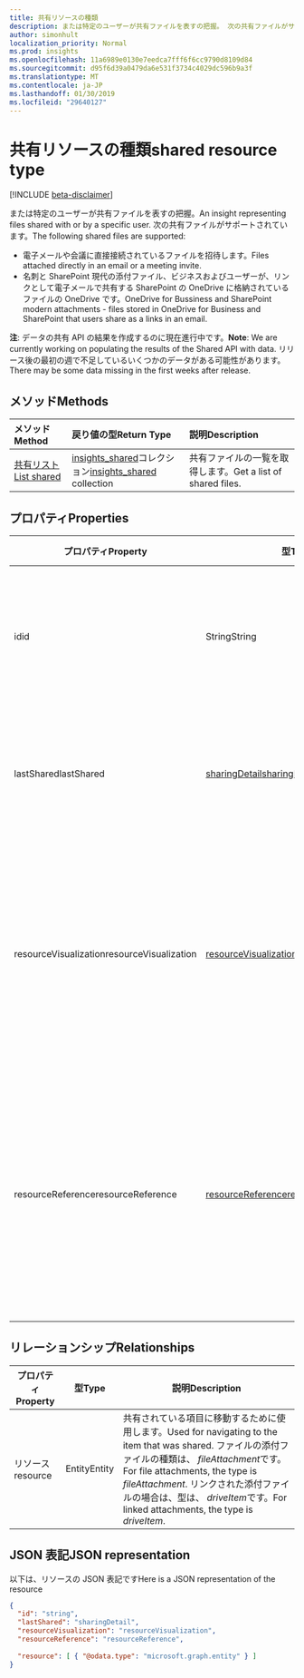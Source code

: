 ```yaml
---
title: 共有リソースの種類
description: または特定のユーザーが共有ファイルを表すの把握。 次の共有ファイルがサポートされています。
author: simonhult
localization_priority: Normal
ms.prod: insights
ms.openlocfilehash: 11a6989e0130e7eedca7fff6f6cc9790d8109d84
ms.sourcegitcommit: d95f6d39a0479da6e531f3734c4029dc596b9a3f
ms.translationtype: MT
ms.contentlocale: ja-JP
ms.lasthandoff: 01/30/2019
ms.locfileid: "29640127"
---
```

# <a name="shared-resource-type"></a><span data-ttu-id="32ae0-104">共有リソースの種類</span><span class="sxs-lookup"><span data-stu-id="32ae0-104">shared resource type</span></span>

[!INCLUDE [beta-disclaimer](../../includes/beta-disclaimer.md)]

<span data-ttu-id="32ae0-105">または特定のユーザーが共有ファイルを表すの把握。</span><span class="sxs-lookup"><span data-stu-id="32ae0-105">An insight representing files shared with or by a specific user.</span></span> <span data-ttu-id="32ae0-106">次の共有ファイルがサポートされています。</span><span class="sxs-lookup"><span data-stu-id="32ae0-106">The following shared files are supported:</span></span>

- <span data-ttu-id="32ae0-107">電子メールや会議に直接接続されているファイルを招待します。</span><span class="sxs-lookup"><span data-stu-id="32ae0-107">Files attached directly in an email or a meeting invite.</span></span>
- <span data-ttu-id="32ae0-108">名刺と SharePoint 現代の添付ファイル、ビジネスおよびユーザーが、リンクとして電子メールで共有する SharePoint の OneDrive に格納されているファイルの OneDrive です。</span><span class="sxs-lookup"><span data-stu-id="32ae0-108">OneDrive for Bussiness and SharePoint modern attachments - files stored in OneDrive for Business and SharePoint that users share as a links in an email.</span></span>

<span data-ttu-id="32ae0-109">**注**: データの共有 API の結果を作成するのに現在進行中です。</span><span class="sxs-lookup"><span data-stu-id="32ae0-109">**Note**: We are currently working on populating the results of the Shared API with data.</span></span> <span data-ttu-id="32ae0-110">リリース後の最初の週で不足しているいくつかのデータがある可能性があります。</span><span class="sxs-lookup"><span data-stu-id="32ae0-110">There may be some data missing in the first weeks after release.</span></span>

## <a name="methods"></a><span data-ttu-id="32ae0-111">メソッド</span><span class="sxs-lookup"><span data-stu-id="32ae0-111">Methods</span></span>

| <span data-ttu-id="32ae0-112">メソッド</span><span class="sxs-lookup"><span data-stu-id="32ae0-112">Method</span></span>       | <span data-ttu-id="32ae0-113">戻り値の型</span><span class="sxs-lookup"><span data-stu-id="32ae0-113">Return Type</span></span>  |<span data-ttu-id="32ae0-114">説明</span><span class="sxs-lookup"><span data-stu-id="32ae0-114">Description</span></span>|
|:---------------|:--------|:----------|
|[<span data-ttu-id="32ae0-115">共有リスト</span><span class="sxs-lookup"><span data-stu-id="32ae0-115">List shared</span></span>](../api/insights-list-shared.md) |<span data-ttu-id="32ae0-116">[insights_shared](insights-shared.md)コレクション</span><span class="sxs-lookup"><span data-stu-id="32ae0-116">[insights_shared](insights-shared.md) collection</span></span>| <span data-ttu-id="32ae0-117">共有ファイルの一覧を取得します。</span><span class="sxs-lookup"><span data-stu-id="32ae0-117">Get a list of shared files.</span></span>|

## <a name="properties"></a><span data-ttu-id="32ae0-118">プロパティ</span><span class="sxs-lookup"><span data-stu-id="32ae0-118">Properties</span></span>

| <span data-ttu-id="32ae0-119">プロパティ</span><span class="sxs-lookup"><span data-stu-id="32ae0-119">Property</span></span>              | <span data-ttu-id="32ae0-120">型</span><span class="sxs-lookup"><span data-stu-id="32ae0-120">Type</span></span>                      | <span data-ttu-id="32ae0-121">説明</span><span class="sxs-lookup"><span data-stu-id="32ae0-121">Description</span></span>  |
| -------------         |---------------            | -------------|
| <span data-ttu-id="32ae0-122">id</span><span class="sxs-lookup"><span data-stu-id="32ae0-122">id</span></span>                    | <span data-ttu-id="32ae0-123">String</span><span class="sxs-lookup"><span data-stu-id="32ae0-123">String</span></span>                    | <span data-ttu-id="32ae0-124">リレーションシップの一意の識別子です。</span><span class="sxs-lookup"><span data-stu-id="32ae0-124">Unique identifier of the relationship.</span></span> <span data-ttu-id="32ae0-125">読み取り専用です。</span><span class="sxs-lookup"><span data-stu-id="32ae0-125">Read only.</span></span>        |
| <span data-ttu-id="32ae0-126">lastShared</span><span class="sxs-lookup"><span data-stu-id="32ae0-126">lastShared</span></span>            | [<span data-ttu-id="32ae0-127">sharingDetail</span><span class="sxs-lookup"><span data-stu-id="32ae0-127">sharingDetail</span></span>](insights-sharingdetail.md)                | <span data-ttu-id="32ae0-128">共有アイテムに関する詳細情報です。</span><span class="sxs-lookup"><span data-stu-id="32ae0-128">Details about the shared item.</span></span> <span data-ttu-id="32ae0-129">読み取り専用です。</span><span class="sxs-lookup"><span data-stu-id="32ae0-129">Read only.</span></span>        |
| <span data-ttu-id="32ae0-130">resourceVisualization</span><span class="sxs-lookup"><span data-stu-id="32ae0-130">resourceVisualization</span></span> | [<span data-ttu-id="32ae0-131">resourceVisualization</span><span class="sxs-lookup"><span data-stu-id="32ae0-131">resourceVisualization</span></span>](insights-resourcevisualization.md)                | <span data-ttu-id="32ae0-132">プロパティは、時にドキュメントをビジュアル化を使用することができます。</span><span class="sxs-lookup"><span data-stu-id="32ae0-132">Properties that you can use to visualize the document in your experience.</span></span> <span data-ttu-id="32ae0-133">読み取り専用</span><span class="sxs-lookup"><span data-stu-id="32ae0-133">Read-only</span></span>      |
| <span data-ttu-id="32ae0-134">resourceReference</span><span class="sxs-lookup"><span data-stu-id="32ae0-134">resourceReference</span></span>     | [<span data-ttu-id="32ae0-135">resourceReference</span><span class="sxs-lookup"><span data-stu-id="32ae0-135">resourceReference</span></span>](insights-resourcereference.md)                      | <span data-ttu-id="32ae0-136">Url およびドキュメントの種類など、共有ドキュメントのプロパティを参照します。</span><span class="sxs-lookup"><span data-stu-id="32ae0-136">Reference properties of the shared document, such as the url and type of the document.</span></span> <span data-ttu-id="32ae0-137">読み取り専用</span><span class="sxs-lookup"><span data-stu-id="32ae0-137">Read-only</span></span>       |

## <a name="relationships"></a><span data-ttu-id="32ae0-138">リレーションシップ</span><span class="sxs-lookup"><span data-stu-id="32ae0-138">Relationships</span></span>

| <span data-ttu-id="32ae0-139">プロパティ</span><span class="sxs-lookup"><span data-stu-id="32ae0-139">Property</span></span>      | <span data-ttu-id="32ae0-140">型</span><span class="sxs-lookup"><span data-stu-id="32ae0-140">Type</span></span>          | <span data-ttu-id="32ae0-141">説明</span><span class="sxs-lookup"><span data-stu-id="32ae0-141">Description</span></span>  |
| ------------- |---------------| -------------|
| <span data-ttu-id="32ae0-142">リソース</span><span class="sxs-lookup"><span data-stu-id="32ae0-142">resource</span></span>      | <span data-ttu-id="32ae0-143">Entity</span><span class="sxs-lookup"><span data-stu-id="32ae0-143">Entity</span></span>        | <span data-ttu-id="32ae0-144">共有されている項目に移動するために使用します。</span><span class="sxs-lookup"><span data-stu-id="32ae0-144">Used for navigating to the item that was shared.</span></span> <span data-ttu-id="32ae0-145">ファイルの添付ファイルの種類は、 *fileAttachment*です。</span><span class="sxs-lookup"><span data-stu-id="32ae0-145">For file attachments, the type is *fileAttachment*.</span></span> <span data-ttu-id="32ae0-146">リンクされた添付ファイルの場合は、型は、 *driveItem*です。</span><span class="sxs-lookup"><span data-stu-id="32ae0-146">For linked attachments, the type is *driveItem*.</span></span> |

## <a name="json-representation"></a><span data-ttu-id="32ae0-147">JSON 表記</span><span class="sxs-lookup"><span data-stu-id="32ae0-147">JSON representation</span></span>
<span data-ttu-id="32ae0-148">以下は、リソースの JSON 表記です</span><span class="sxs-lookup"><span data-stu-id="32ae0-148">Here is a JSON representation of the resource</span></span>

```json
{
  "id": "string",
  "lastShared": "sharingDetail",
  "resourceVisualization": "resourceVisualization",
  "resourceReference": "resourceReference",
  
  "resource": [ { "@odata.type": "microsoft.graph.entity" } ]
}
```
<!--
{
  "type": "#page.annotation",
  "suppressions": [
    "Error: /api-reference/beta/resources/insights-shared.md:\r\n      Exception processing links.\r\n    System.ArgumentException: Link Definition was null. Link text: !INCLUDE [beta-disclaimer](../../includes/beta-disclaimer.md)\r\n      at ApiDoctor.Validation.DocFile.get_LinkDestinations()\r\n      at ApiDoctor.Validation.DocSet.ValidateLinks(Boolean includeWarnings, String[] relativePathForFiles, IssueLogger issues, Boolean requireFilenameCaseMatch, Boolean printOrphanedFiles)"
  ]
}
-->
